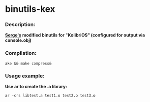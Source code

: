 # binutils-kex

### Description:

**[Serge's](http://websvn.kolibrios.org/listing.php?repname=Kolibri+OS&path=%2Fcontrib%2Ftoolchain%2Fbinutils%2F&#aa82d1856686feabbdbbb8959ceb57163) modified binutils for "KolibriOS" (configured for output via console.obj)**


### Compilation:

    ake && make compress&
        
### Usage example:

**Use ar to create the .a library:**
    
    ar -crs libtest.a test1.o test2.o test3.o



   
